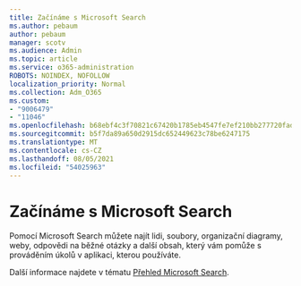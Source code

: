 ```yaml
---
title: Začínáme s Microsoft Search
ms.author: pebaum
author: pebaum
manager: scotv
ms.audience: Admin
ms.topic: article
ms.service: o365-administration
ROBOTS: NOINDEX, NOFOLLOW
localization_priority: Normal
ms.collection: Adm_O365
ms.custom:
- "9006479"
- "11046"
ms.openlocfilehash: b68ebf4c3f70821c67420b1785eb4547fe7ef210bb277720fadc26309872467e
ms.sourcegitcommit: b5f7da89a650d2915dc652449623c78be6247175
ms.translationtype: MT
ms.contentlocale: cs-CZ
ms.lasthandoff: 08/05/2021
ms.locfileid: "54025963"
---
```

# <a name="get-started-with-microsoft-search"></a>Začínáme s Microsoft Search

Pomocí Microsoft Search můžete najít lidi, soubory, organizační diagramy, weby, odpovědi na běžné otázky a další obsah, který vám pomůže s prováděním úkolů v aplikaci, kterou používáte.

Další informace najdete v tématu [Přehled Microsoft Search](https://go.microsoft.com/fwlink/?linkid=2157644).
